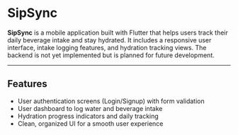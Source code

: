 # SipSync

**SipSync** is a mobile application built with Flutter that helps users track their daily beverage intake and stay hydrated. It includes a responsive user interface, intake logging features, and hydration tracking views. The backend is not yet implemented but is planned for future development.

---

## Features

- User authentication screens (Login/Signup) with form validation  
- User dashboard to log water and beverage intake  
- Hydration progress indicators and daily tracking  
- Clean, organized UI for a smooth user experience  


